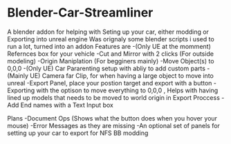 # Blender-Car-Streamliner
A blender addon for helping with Seting up your car, either modding or Exporting into unreal engine
Was orignaly some blender scripts i used to run a lot, turned into an addon
Features are
-(Only UE at the momment) Refernces box for your vehicle
-Cut and Mirror with 2 clicks (For outside modeling)
-Origin Maniplation (For begginers mainly)
-Move Object(s) to 0,0,0
-(Only UE) Car Pararenting setup with abliy to add custom parts
-(Mainly UE) Camera far Clip, for when having a large object to move into unreal
-Export Panel, place your postion target and export with a button
-Exporting with the optison to move everything to 0,0,0 , Helps with having lined up models that needs to be moved to world origin in Export Proccess
-Add End names with a Text Input box

Plans
-Document Ops (Shows what the button does when you hover your mouse)
-Error Messages as they are missing
-An optional set of panels for setting up your car to export for NFS BB modding
